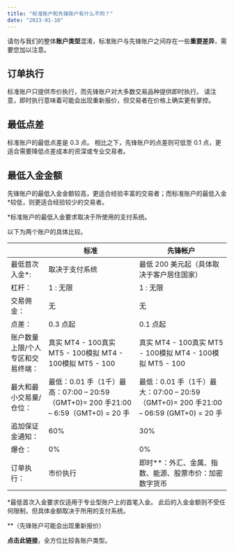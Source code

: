 ```yaml
---
title: "标准账户和先锋账户有什么不同？"
date: "2023-01-10"
---
```


请勿与我们的整体**账户类型**混淆，标准账户与先锋账户之间存在一些**重要差异**，需要您加以注意。

## **订单执行**

标准账户只提供市价执行，而先锋账户对大多数交易品种提供即时执行。 请注意，即时执行意味着可能会出现重新报价，但交易者在价格上确实更有掌控。

## **最低点差**

标准账户的最低点差是 0.3 点。 相比之下，先锋账户的点差则可低至 0.1 点，更适合需要降低点差成本的资深或专业交易者。

## **最低入金金额**

先锋账户的最低入金金额较高，更适合经验丰富的交易者；而标准账户的最低入金*较低，则更适合经验较少的交易者。

*标准账户的最低入金要求取决于所使用的支付系统。

以下为两个账户的具体比较。

| &nbsp;| 标准 | 先锋帐户 |
|------|------|--------|
| 最低首次入金*: | 取决于支付系统 | 最低 200 美元起（具体取决于客户居住国家） |
| 杠杆： | 1 : 无限| 1 : 无限 |
| 交易佣金： | 无| 无|
| 点差： | 0.3 点起| 0.1 点起 |
| 账户数量上限/个人专区和交易终端： | 真实 MT4 - 100真实 MT5 - 100模拟 MT4 - 100模拟 MT5 - 100 | 真实 MT4 - 100真实 MT5 - 100模拟 MT4 - 100模拟 MT5 - 100|
| 最大和最小交易量/仓位： | 最低：0.01 手（1千）最高：07:00 – 20:59（GMT+0)= 200 手21:00 – 6:59（GMT+0) = 20 手 | 最低：0.01 手（1千）最大：07:00 – 20:59（GMT+0)= 200 手21:00 – 06:59 (GMT+0) = 20 手 |
| 追加保证金通知： | 60%| 30%|
| 爆仓： | 0% | 0% |
| 订单执行： | 市价执行 | 即时**：外汇、金属、指数、能源、股票市价：加密数字货币 |


*最低首次入金要求仅适用于专业型账户上的首笔入金。 此后的入金金额则不受任何限制，但具体金额取决于所用的支付系统。

**（先锋账户可能会出现重新报价）

**点击此链接**，全方位比较各账户类型。
